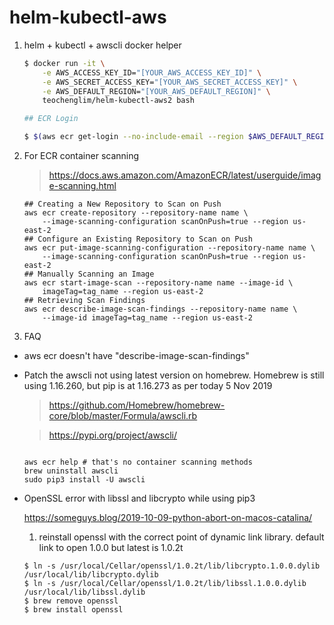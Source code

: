 # helm-kubectl-aws

1. helm + kubectl + awscli docker helper

    ```bash
    $ docker run -it \
        -e AWS_ACCESS_KEY_ID="[YOUR_AWS_ACCESS_KEY_ID]" \
        -e AWS_SECRET_ACCESS_KEY="[YOUR_AWS_SECRET_ACCESS_KEY]" \
        -e AWS_DEFAULT_REGION="[YOUR_AWS_DEFAULT_REGION]" \
        teochenglim/helm-kubectl-aws2 bash

    ## ECR Login

    $ $(aws ecr get-login --no-include-email --region $AWS_DEFAULT_REGION)

    ```

2. For ECR container scanning

    > https://docs.aws.amazon.com/AmazonECR/latest/userguide/image-scanning.html

    ```shell
    ## Creating a New Repository to Scan on Push
    aws ecr create-repository --repository-name name \
        --image-scanning-configuration scanOnPush=true --region us-east-2
    ## Configure an Existing Repository to Scan on Push
    aws ecr put-image-scanning-configuration --repository-name name \
        --image-scanning-configuration scanOnPush=true --region us-east-2
    ## Manually Scanning an Image
    aws ecr start-image-scan --repository-name name --image-id \
        imageTag=tag_name --region us-east-2
    ## Retrieving Scan Findings
    aws ecr describe-image-scan-findings --repository-name name \
        --image-id imageTag=tag_name --region us-east-2

    ```

3. FAQ

  * aws ecr doesn't have "describe-image-scan-findings"

  * Patch the awscli not using latest version on homebrew. Homebrew is still using 1.16.260, but pip is at 1.16.273 as per today 5 Nov 2019

    > https://github.com/Homebrew/homebrew-core/blob/master/Formula/awscli.rb

    > https://pypi.org/project/awscli/


      ```shell

      aws ecr help # that's no container scanning methods
      brew uninstall awscli
      sudo pip3 install -U awscli
      ```

  * OpenSSL error with libssl and libcrypto while using pip3

    https://someguys.blog/2019-10-09-python-abort-on-macos-catalina/

    1. reinstall openssl with the correct point of dynamic link library. default link to open 1.0.0 but latest is 1.0.2t

    ```shell
    $ ln -s /usr/local/Cellar/openssl/1.0.2t/lib/libcrypto.1.0.0.dylib /usr/local/lib/libcrypto.dylib
    $ ln -s /usr/local/Cellar/openssl/1.0.2t/lib/libssl.1.0.0.dylib /usr/local/lib/libssl.dylib
    $ brew remove openssl
    $ brew install openssl
    ```
